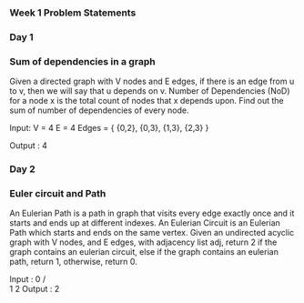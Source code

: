 ### Week 1 Problem Statements

### Day 1
### Sum of dependencies in a graph
Given a directed graph with V nodes and E edges, if there is an edge from u to v, then we will say that u depends on v. Number of Dependencies (NoD) for a node x is the total count of nodes that x depends upon. Find out the sum of number of dependencies of every node.

Input:
V = 4
E = 4
Edges = { {0,2}, {0,3}, {1,3}, {2,3} }

Output : 4

### Day 2
### Euler circuit and Path
An Eulerian Path is a path in graph that visits every edge exactly once and it starts and ends up at different indexes. An Eulerian Circuit is an Eulerian Path which starts and ends on the same vertex. Given an undirected acyclic graph with V nodes, and E edges, with adjacency list adj, return 2 if the graph contains an eulerian circuit, else if the graph contains an eulerian path, return 1, otherwise, return 0.

Input :     0
          /   \
        1       2
Output : 2